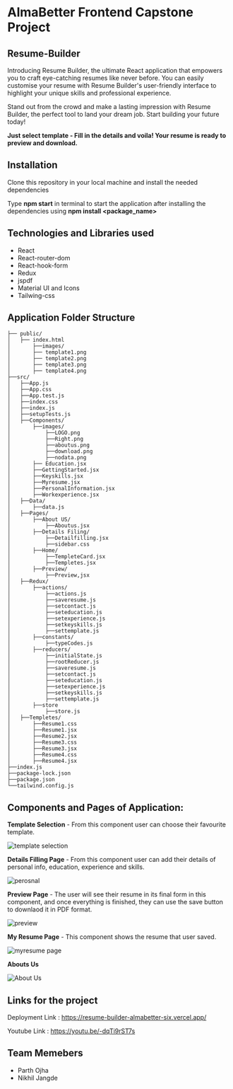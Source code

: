 # AlmaBetter Frontend Capstone Project

## Resume-Builder

Introducing Resume Builder, the ultimate React application that empowers you to craft eye-catching resumes like never before. You can easily customise your resume with Resume Builder's user-friendly interface to highlight your unique skills and professional experience.

Stand out from the crowd and make a lasting impression with Resume Builder, the perfect tool to land your dream job. Start building your future today!

**Just select template - Fill in the details and voila! Your resume is ready to preview and download.**

## Installation

Clone this repository in your local machine and install the needed dependencies

Type **npm start** in terminal to start the application after installing the dependencies using **npm install <package_name>**

## Technologies and Libraries used

- React
- React-router-dom
- React-hook-form
- Redux
- jspdf
- Material UI and Icons
- Tailwing-css

## Application Folder Structure

```
├── public/
│	├── index.html
│    	├──images/
│		├── template1.png
│		├── template2.png
│		├── template3.png
│		├── template4.png	
├──src/
│	├──App.js
│	├──App.css
│	├──App.test.js
│	├──index.css
│	├──index.js
│	├──setupTests.js
│	├──Components/
│		├──images/
│			├──LOGO.png
│			├──Right.png
│			├──aboutus.png
│			├──download.png
│			├──nodata.png
│   	├── Education.jsx
│		├──GettingStarted.jsx
│		├──Keyskills.jsx
│		├──Myresume.jsx
│		├──PersonalInformation.jsx
│		├──Workexperience.jsx
│	├──Data/
│		├──data.js
│	├──Pages/
│		├──About US/
│			├──Aboutus.jsx
│		├──Details Filing/
│			├──Detailfilling.jsx
│			├──sidebar.css 
│		├──Home/
│			├──TempleteCard.jsx
│			├──Templetes.jsx
│		├──Preview/
│			├──Preview,jsx
│	├──Redux/
│		├──actions/
│			├──actions.js
│			├──saveresume.js
│			├──setcontact.js
│			├──seteducation.js
│			├──setexperience.js
│			├──setkeyskills.js
│			├──settemplate.js
│		├──constants/
│			├──typeCodes.js
│		├──reducers/
│			├──initialState.js
│			├──rootReducer.js
│			├──saveresume.js
│			├──setcontact.js
│			├──seteducation.js
│			├──setexperience.js
│			├──setkeyskills.js
│			├──settemplate.js
│		├──store
│			├──store.js
│	├──Templetes/
│		├──Resume1.css
│		├──Resume1.jsx
│		├──Resume2.jsx
│		├──Resume3.css
│		├──Resume3.jsx
│		├──Resume4.css
│		├──Resume4.jsx
├──index.js   
├──package-lock.json
├──package.json
└──tailwind.config.js
```

## Components and Pages of Application:

**Template Selection** - From this component user can choose their favourite template.

![template selection](https://github.com/nikhil-jangde/Resume-Builder-Almabetter/assets/112394456/ebc3023b-b631-4d9c-bbac-97c3ca1aff2c)

**Details Filling Page** - From this component user can add their details of personal info, education, experience and skills.

![perosnal](https://github.com/nikhil-jangde/Resume-Builder-Almabetter/assets/112394456/b4142cb3-d785-40ce-841e-396f200c8764)

**Preview Page** - The user will see their resume in its final form in this component, and once everything is finished, they can use the save button to downlaod it in PDF format.

![preview](https://github.com/nikhil-jangde/Resume-Builder-Almabetter/assets/112394456/7c69597f-c7ce-46bc-b5b1-5803a954012c)

**My Resume Page** - This component shows the resume that user saved.

![myresume page](https://github.com/nikhil-jangde/Resume-Builder-Almabetter/assets/112394456/b68d563d-87a6-41a4-ba02-63c94b971026)

**Abouts Us** 

![About Us](https://github.com/nikhil-jangde/Resume-Builder-Almabetter/assets/112394456/ca33b437-4bda-49f7-b899-ca5a3722f8e4)

## Links for the project

Deployment Link : https://resume-builder-almabetter-six.vercel.app/

Youtube Link : https://youtu.be/-dqTi9rST7s

## Team Memebers

- Parth Ojha
- Nikhil Jangde
